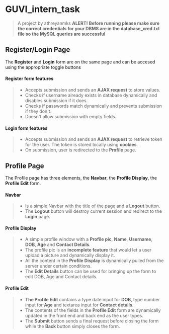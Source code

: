 # GUVI_intern_task
> A project by athreyanmks
**ALERT! Before running please make sure the correct credentials for your DBMS are in the database_cred.txt file so the MySQL queries are successful**
## Register/Login Page

The **Register** and **Login** form are on the same page and can be accesed using the appropriate toggle buttons


#### Register form features
  > - Accepts submission and sends an **AJAX request** to store values.
  > - Checks if username already exists in database dynamically and disables submission if it does.
  > - Checks if passwords match dynamically and prevents submission if they don't.
  > - Doesn't allow submission with empty fields.
  
#### Login form features
  > - Accepts submission and sends an **AJAX request** to retrieve token for the user. The token is stored locally using **cookies**.
  > - On submission, user is redirected to the **Profile** page.
  
## Profile Page

The Profile page has three elements, the **Navbar**, the **Profile Display**, the **Profile Edit** form.

#### Navbar
 > - Is a simple Navbar with the title of the page and a **Logout** button.
 > - The **Logout** button will destroy current session and redirect to the **Login** page.
 
#### Profile Display
 > - A simple profile window with a **Profile pic**, **Name**, **Username**, **DOB**, **Age** and **Contact Details**.
 > - The profile pic is an **incomplete feature** that would let a user upload a picture and dynamically display it.
 > - All the content in the **Profile Display** is dynamically pulled from the server under certain conditions.
 > - The **Edit Details** button can be used for bringing up the form to edit DOB, Age and Contact details.
 
#### Profile Edit
 > - **The Profile Edit** contains a type date input for **DOB**, type number input for **Age** and textarea input for **Contact details**.
 > - The contents of the fields in the **Profile Edit** form are dynamically updated in the front end and back end as the user types.
 > - The **Submit** button sends a final request before closing the form while the **Back** button simply closes the form.
